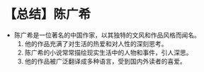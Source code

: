# 【总结】陈广希

-   陈广希是一位著名的中国作家，以其独特的文风和作品风格而闻名。
    1.  他的作品充满了对生活的热爱和对人性的深刻思考。
    2.  陈广希的小说常常描绘现实生活中的人物和事件，引人深思。
    3.  他的作品被广泛翻译成多种语言，受到国内外读者的喜爱。